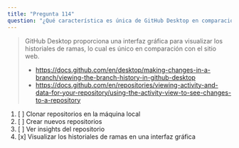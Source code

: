 ```yaml
---
title: "Pregunta 114"
question: "¿Qué característica es única de GitHub Desktop en comparación con github.com?"
---
```


> GitHub Desktop proporciona una interfaz gráfica para visualizar los historiales de ramas, lo cual es único en comparación con el sitio web.
> - https://docs.github.com/en/desktop/making-changes-in-a-branch/viewing-the-branch-history-in-github-desktop
> - https://docs.github.com/en/repositories/viewing-activity-and-data-for-your-repository/using-the-activity-view-to-see-changes-to-a-repository


1. [ ] Clonar repositorios en la máquina local  
1. [ ] Crear nuevos repositorios  
1. [ ] Ver insights del repositorio  
1. [x] Visualizar los historiales de ramas en una interfaz gráfica  
